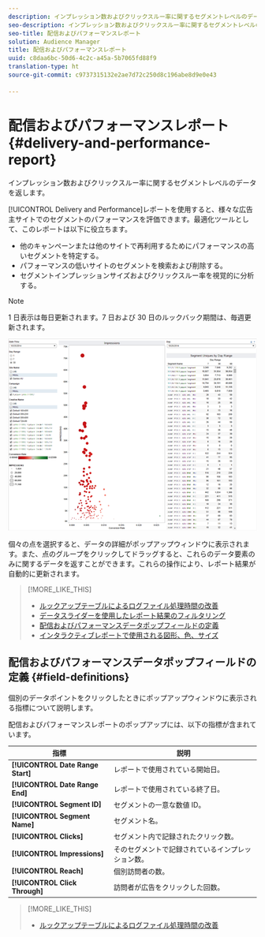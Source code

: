 ```yaml
---
description: インプレッション数およびクリックスルー率に関するセグメントレベルのデータを返します。
seo-description: インプレッション数およびクリックスルー率に関するセグメントレベルのデータを返します。
seo-title: 配信およびパフォーマンスレポート
solution: Audience Manager
title: 配信およびパフォーマンスレポート
uuid: c8daa6bc-50d6-4c2c-a45a-5b7065fd88f9
translation-type: ht
source-git-commit: c9737315132e2ae7d72c250d8c196abe8d9e0e43

---
```



# 配信およびパフォーマンスレポート{#delivery-and-performance-report}

インプレッション数およびクリックスルー率に関するセグメントレベルのデータを返します。

<!-- 

c_delivery_reports.xml

 -->

[!UICONTROL Delivery and Performance]レポートを使用すると、様々な広告主サイトでのセグメントのパフォーマンスを評価できます。最適化ツールとして、このレポートは以下に役立ちます。

* 他のキャンペーンまたは他のサイトで再利用するためにパフォーマンスの高いセグメントを特定する。
* パフォーマンスの低いサイトのセグメントを検索および削除する。
* セグメントインプレッションサイズおよびクリックスルー率を視覚的に分析する。

>[!NOTE]
>
>1 日表示は毎日更新されます。7 日および 30 日のルックバック期間は、毎週更新されます。

![](assets/deliveryAndPerformanceReportCapture.PNG)

個々の点を選択すると、データの詳細がポップアップウィンドウに表示されます。また、点のグループをクリックしてドラッグすると、これらのデータ要素のみに関するデータを返すことができます。これらの操作により、レポート結果が自動的に更新されます。

>[!MORE_LIKE_THIS]
>
>* [ルックアップテーブルによるログファイル処理時間の改善](../../reporting/dynamic-reports/lookup-tables.md)
>* [データスライダーを使用したレポート結果のフィルタリング](../../reporting/dynamic-reports/data-sliders.md)
>* [配信およびパフォーマンスデータポップフィールドの定義](../../reporting/dynamic-reports/delivery-performance-report.md#field-definitions)
>* [インタラクティブレポートで使用される図形、色、サイズ](../../reporting/dynamic-reports/interactive-report-technology.md#shapes-colors-sizes)


## 配信およびパフォーマンスデータポップフィールドの定義 {#field-definitions}

個別のデータポイントをクリックしたときにポップアップウィンドウに表示される指標について説明します。

<!-- 

r_delivery_data_pop.xml

 -->

配信およびパフォーマンスレポートのポップアップには、以下の指標が含まれています。

| 指標 | 説明 |
|---|---|
| **[!UICONTROL Date Range Start]** | レポートで使用されている開始日。 |
| **[!UICONTROL Date Range End]** | レポートで使用されている終了日。 |
| **[!UICONTROL Segment ID]** | セグメントの一意な数値 ID。 |
| **[!UICONTROL Segment Name]** | セグメント名。 |
| **[!UICONTROL Clicks]** | セグメント内で記録されたクリック数。 |
| **[!UICONTROL Impressions]** | そのセグメントで記録されているインプレッション数。 |
| **[!UICONTROL Reach]** | 個別訪問者の数。 |
| **[!UICONTROL Click Through]** | 訪問者が広告をクリックした回数。 |

>[!MORE_LIKE_THIS]
>
>* [ルックアップテーブルによるログファイル処理時間の改善](../../reporting/dynamic-reports/lookup-tables.md)

